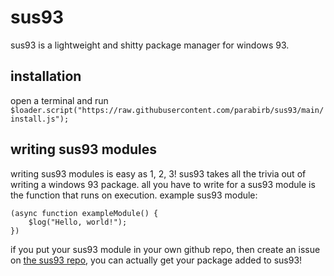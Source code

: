 # sus93
sus93 is a lightweight and shitty package manager for windows 93.

## installation
open a terminal and run `$loader.script("https://raw.githubusercontent.com/parabirb/sus93/main/install.js");`

## writing sus93 modules
writing sus93 modules is easy as 1, 2, 3! sus93 takes all the trivia out of writing a windows 93 package. all you have to write for a sus93 module is the function that runs on execution. example sus93 module:

```
(async function exampleModule() {
    $log("Hello, world!");
})
```

if you put your sus93 module in your own github repo, then create an issue on [the sus93 repo](https://github.com/parabirb/sus93-repo), you can actually get your package added to sus93!
